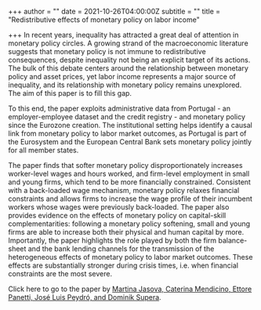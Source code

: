 +++
author = ""
date = 2021-10-26T04:00:00Z
subtitle = ""
title = "Redistributive effects of monetary policy on labor income"

+++
In recent years, inequality has attracted a great deal of attention in monetary policy circles. A growing strand of the macroeconomic literature suggests that monetary policy is not immune to redistributive consequences, despite inequality not being an explicit target of its actions. The bulk of this debate centers around the relationship between monetary policy and asset prices, yet labor income represents a major source of inequality, and its relationship with monetary policy remains unexplored. The aim of this paper is to fill this gap.

To this end, the paper exploits administrative data from Portugal - an employer-employee dataset and the credit registry - and monetary policy since the Eurozone creation. The institutional setting helps identify a causal link from monetary policy to labor market outcomes, as Portugal is part of the Eurosystem and the European Central Bank sets monetary policy jointly for all member states.

The paper finds that softer monetary policy disproportionately increases worker-level wages and hours worked, and firm-level employment in small and young firms, which tend to be more financially constrained. Consistent with a back-loaded wage mechanism, monetary policy relaxes financial constraints and allows firms to increase the wage profile of their incumbent workers whose wages were previously back-loaded. The paper also provides evidence on the effects of monetary policy on capital-skill complementarities: following a monetary policy softening, small and young firms are able to increase both their physical and human capital by more. Importantly, the paper highlights the role played by both the firm balance-sheet and the bank lending channels for the transmission of the heterogeneous effects of monetary policy to labor market outcomes. These effects are substantially stronger during crisis times, i.e. when financial constraints are the most severe.

Click here to go to the paper by [Martina Jasova, Caterina Mendicino, Ettore Panetti, José Luis Peydró, and Dominik Supera](https://cepr.org/active/publications/discussion_papers/dp.php?dpno=16549).